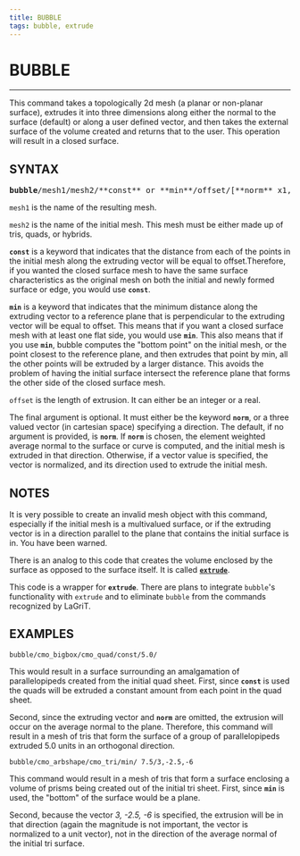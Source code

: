 ```yaml
---
title: BUBBLE 
tags: bubble, extrude
---
```


# BUBBLE

--------------------------

This command takes a topologically 2d mesh (a planar or non-planar
surface), extrudes it into three dimensions along either the normal to
the surface (default) or along a user defined vector, and then takes
the external surface of the volume created and returns that to the
user. This operation will result in a closed surface.

## SYNTAX

<pre>
<b>bubble</b>/mesh1/mesh2/**const** or **min**/offset/[**norm** x1,y1,z1]
</pre>

`mesh1` is the name of the resulting mesh.

`mesh2` is the name of the initial mesh. This mesh must be either made up of tris, quads, or hybrids.


**`const`** is a keyword that indicates that the distance from each of the
points in the initial mesh along the extruding vector will be equal to
offset.Therefore, if you wanted the closed surface mesh to have the same
surface characteristics as the original mesh on both the initial and
newly formed surface or edge, you would use **`const`**.

**`min`** is a keyword that indicates that the minimum distance along the
extruding vector to a reference plane that is perpendicular to the
extruding vector will be equal to offset. This means that if you want a
closed surface mesh with at least one flat side, you would use **`min`**.
This also means that if you use **`min`**, bubble computes the "bottom
point" on the initial mesh, or the point closest to the reference plane,
and then extrudes that point by min, all the other points will be
extruded by a larger distance. This avoids the problem of having the
initial surface intersect the reference plane that forms the other side
of the closed surface mesh.

`offset` is the length of extrusion. It can either be an integer or a real.

The final argument is optional. It must either be the keyword **`norm`**,
or a three valued vector (in cartesian space) specifying a direction.
The default, if no argument is provided, is **`norm`**. If **`norm`** is
chosen, the element weighted average normal to the surface or curve is
computed, and the initial mesh is extruded in that direction. Otherwise,
if a vector value is specified, the vector is normalized, and its
direction used to extrude the initial mesh.


## NOTES

It is very possible to create an invalid mesh object with this
command, especially if the initial mesh is a multivalued surface, or
if the extruding vector is in a direction parallel to the plane that
contains the initial surface is in. You have been warned.

There is an analog to this code that creates the volume enclosed by
the surface as opposed to the surface itself. It is called
[**`extrude`**](extrude.md).

This code is a wrapper for **`extrude`**. There are plans to integrate
`bubble`'s functionality with `extrude` and to eliminate
`bubble` from the commands recognized by LaGriT.


## EXAMPLES

```
bubble/cmo_bigbox/cmo_quad/const/5.0/
```

This would result in a surface surrounding an amalgamation of
parallelopipeds created from the initial quad sheet. First, since
**`const`** is used the quads will be extruded a constant amount from
each point in the quad sheet.

Second, since the extruding vector and **`norm`** are omitted,
the extrusion will occur on the average normal to the plane.
Therefore, this command will result in a mesh of tris
that form the surface of a group of parallelopipeds extruded 5.0 units
in an orthogonal direction.

```
bubble/cmo_arbshape/cmo_tri/min/ 7.5/3,-2.5,-6
```

This command would result in a mesh of tris that form a surface
enclosing a volume of prisms being created out of the initial tri
sheet. First, since **`min`** is used, the "bottom" of the surface would
be a plane.

Second, because the vector *3, -2.5, -6* is specified, the
extrusion will be in that direction (again the magnitude is not
important, the vector is normalized to a unit vector), not in the
direction of the average normal of the initial tri surface.
